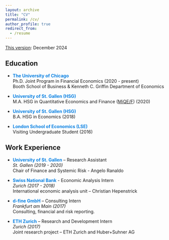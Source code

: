 ```yaml
---
layout: archive
title: "CV"
permalink: /cv/
author_profile: true
redirect_from:
  - /resume
---
```


[This version](../files/CavaleriFilippo_CV.pdf): December 2024 
<!---  Coming soon. --->

## Education
*  <span style="color:#0a81e2"> **The University of Chicago**  </span> \
  Ph.D. Joint Program in Financial Economics  (2020 - present)\
  Booth School of Business & Kenneth C. Griffin Department of Economics

* <span style="color:#0a81e2"> **University of St. Gallen (HSG)**  </span> \
  M.A. HSG in Quantitative Economics and Finance ([MiQE/F](https://www.unisg.ch/de/studium/programme/master/quantitative-economics-and-finance-miqe-f/)) (2020)

* <span style="color:#0a81e2"> **University of St. Gallen (HSG)**  </span> \
  B.A. HSG in Economics (2018)

*  <span style="color:#0a81e2"> **London School of Economics (LSE)**  </span> \
  Visiting Undergraduate Student (2016)

## Work Experience
* <span style="color:#0a81e2"> **University of St. Gallen**  </span> – Research Assistant\
  <span style="font-size:14px"> _St. Gallen (2019 - 2020)_ </span> \
  Chair of Finance and Systemic Risk - Angelo Ranaldo

* <span style="color:#0a81e2"> **Swiss National Bank**  </span> - Economic Analysis Intern\
  <span style="font-size:14px"> _Zurich (2017 - 2018)_ </span>  \
  International economic analysis unit – Christian Hepenstrick

* <span style="color:#0a81e2"> **d-fine GmbH**  </span> – Consulting Intern\
  <span style="font-size:14px"> _Frankfurt am Main (2017)_ </span> \
  Consulting, financial and risk reporting.

* <span style="color:#0a81e2"> **ETH Zurich**  </span> – Research and Development Intern\
  <span style="font-size:14px"> _Zurich (2017)_  </span> \
  Joint research project – ETH Zurich and Huber+Suhner AG


